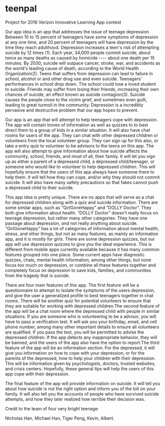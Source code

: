 # teenpal
Project for 2016 Verizon Innovative Learning App contest

   Our app idea is an app that addresses the issue of teenage depression.  Between 10 to 15 percent of teenagers 
have some symptoms of depression at any one time, and 20 percent of teenagers will have depression  by the 
time they reach adulthood. Depression increases a teen's risk of attempting suicide by 12 times (1). Each year, 
34,000 people commit suicide, about twice as many deaths as caused by homicide ---- about one death per 15 minutes. 
By 2030, suicide will outpace cancer, stroke, war, and accidents as the world's leading cause of death, according 
to the World Health Organization(2). Teens that suffers from depression can lead to failure in school, alcohol or 
and other drug use and even suicide. Teenagers’ performances in school drop down. The school could lose a loved 
student to suicide. Friends may suffer from losing their friends,  increasing their own chances of suicide, an 
effect known as suicide contagion(3). Suicide causes the people close to the victim grief, and sometimes even 
guilt, leading to great turmoil in the community. Depression is a incredibly pervasive and  destructive problem 
that our app hopes to prevent.

   Our app is an app that will attempt to help teenagers cope with depression. The app will  contain troves of information 
as well as quizzes to to best direct them to a group of kids in a similar situation. It will also have chat rooms for 
users of the app. They can chat with other depressed children or volunteers from the local volunteer group. They can 
sign up for this also, or take a entry quiz to volunteer to be advisors to the teens on this app. The app will also 
attempt to give information about how suicide affects the community, school, friends, and most of all, their family. 
It will let you sign up as either a parent of a depressed child, a depressed child/teenager, or someone who would like
to volunteer to help depressed children. This will hopefully ensure that the users of this app always have someone 
there to help them. It will tell how they can cope, and/or why they should not commit suicide. It will also have many 
safety precautions so that fakes cannot push a depressed child to their suicide.

  This app idea is pretty unique. There are no apps that will serve as a chat for depressed children along with a quiz 
and suicide information. There are some similar apps, such as “GirlGoneHappy” and ”DOLLY Doctor”. They both give information 
about health. “DOLLY Doctor” doesn't really focus on teenage depression, but rather many other categories. They have one 
passage about depression, and not really anything about suicide. “GirlGoneHappy” has a lot of categories of information 
about mental health, stress, and other things, but not as many features, as mainly an information app, and it is mostly 
for girls. There are some depression quizzes, but our app will use depression quizzes to give you the ideal experience. 
This is different from mobile apps currently available because it has many common features grouped into one place. Some 
current apps have diagnostic quizzes, chats, mental health information, among other things, but none focus too much on 
depression, or combine all these features together and completely focus on depression to save kids, families, and 
communities from the tragedy that is suicide.
     
   There are four main features of this app. The first feature will be a questionnaire to attempt to isolate the symptoms 
of the users depression, and give the user a generalized profile to best teenagers together in chat rooms. There will be 
another quiz for potential volunteers to ensure that they are suitable for working with depressed children.The second feature 
of the app will be a chat room where the depressed child with people in similar situations. If you are someone who is volunteering 
to be a advisor, you will have to pass a verification test. It will ask you your birthday, email, and cell phone number, among 
many other important details to ensure all volunteers are qualified. If you pass the test, you will be permitted to advise the 
depressed children. If the app detects any inappropriate behavior, they will be banned, and the users of the app also have the 
option to report.The third feature of the app will be an information section. For the depressed, it will give you information 
on how to cope with your depression, or for the parents of the depressed, how to help your children with their depression. This 
will be information given by psychologists, doctors, trusted websites, and crisis centers. Hopefully, these general tips will 
help the users of this app cope with their depression. 

  The final feature of the app will provide information on suicide. It will tell you about how suicide is not the right option 
and inform you of the toll on your family. It will also tell you the accounts of people who have survived suicide attempts, and 
how they later realized how terrible their decision was.

Credit to the team of four very bright teenage:

Nicholas Han, Michael Han, Tiger Peng, Kevin, Albert.
